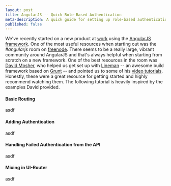```yaml
--- 
layout: post
title: AngularJS -- Quick Role-Based Authentication
meta-description: A quick guide for setting up role-based authentication in AngularJS
published: false
---
```


We've recently started on a new product at [work](http://www.learndot.com "Learndot")
using the [AngularJS framework](http://www.angularjs.org "AngularJS").
One of the most useful resources when starting out was the _#angularjs_
room on [freenode](http://freenode.net/ "Freenode"). There seems to be a really large, vibrant
community around AngularJS and that's always helpful when starting from
scratch on a new framework. One of the best resources in the room was
[David Mosher](https://twitter.com/dmosher "David Mosher"), who helped us get set up with
[Lineman](https://linemanjs.com "Lineman") -- an awesome build framework based on
[Grunt](http://gruntjs.com/ "Grunt") -- and pointed us to some of his [video tutorials](http://www.youtube.com/user/vidjadavemo). 
Honestly, these were a great resource for getting started and highly recommend watching them. The following tutorial is heavily inspired by 
the examples David provided. 

<!--more-->

#### Basic Routing

asdf

#### Adding Authentication

asdf

#### Handling Failed Authentication from the API

asdf

#### Mixing in UI-Router

asdf
